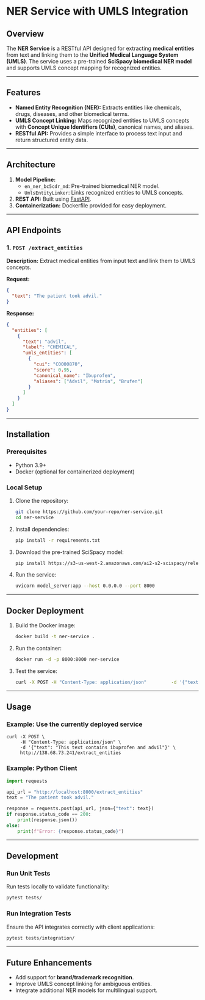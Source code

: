 
# NER Service with UMLS Integration

## Overview

The **NER Service** is a RESTful API designed for extracting **medical entities** from text and linking them to the **Unified Medical Language System (UMLS)**. The service uses a pre-trained **SciSpacy biomedical NER model** and supports UMLS concept mapping for recognized entities.

---

## Features

- **Named Entity Recognition (NER):**
  Extracts entities like chemicals, drugs, diseases, and other biomedical terms.
- **UMLS Concept Linking:**
  Maps recognized entities to UMLS concepts with **Concept Unique Identifiers (CUIs)**, canonical names, and aliases.
- **RESTful API:**
  Provides a simple interface to process text input and return structured entity data.

---

## Architecture

1. **Model Pipeline:**
   - `en_ner_bc5cdr_md`: Pre-trained biomedical NER model.
   - `UmlsEntityLinker`: Links recognized entities to UMLS concepts.
2. **REST API:** Built using [FastAPI](https://fastapi.tiangolo.com/).
3. **Containerization:** Dockerfile provided for easy deployment.

---

## API Endpoints

### 1. `POST /extract_entities`

**Description:** Extract medical entities from input text and link them to UMLS concepts.

**Request:**
```json
{
  "text": "The patient took advil."
}
```

**Response:**
```json
{
  "entities": [
    {
      "text": "advil",
      "label": "CHEMICAL",
      "umls_entities": [
        {
          "cui": "C0000870",
          "score": 0.95,
          "canonical_name": "Ibuprofen",
          "aliases": ["Advil", "Motrin", "Brufen"]
        }
      ]
    }
  ]
}
```

---

## Installation

### Prerequisites
- Python 3.9+
- Docker (optional for containerized deployment)

### Local Setup

1. Clone the repository:
   ```bash
   git clone https://github.com/your-repo/ner-service.git
   cd ner-service
   ```

2. Install dependencies:
   ```bash
   pip install -r requirements.txt
   ```

3. Download the pre-trained SciSpacy model:
   ```bash
   pip install https://s3-us-west-2.amazonaws.com/ai2-s2-scispacy/releases/v0.5.4/en_ner_bc5cdr_md-0.5.4.tar.gz
   ```

4. Run the service:
   ```bash
   uvicorn model_server:app --host 0.0.0.0 --port 8000
   ```

---

## Docker Deployment

1. Build the Docker image:
   ```bash
   docker build -t ner-service .
   ```

2. Run the container:
   ```bash
   docker run -d -p 8000:8000 ner-service
   ```

3. Test the service:
   ```bash
   curl -X POST -H "Content-Type: application/json"         -d '{"text": "The patient took advil."}'         http://localhost:8000/extract_entities
   ```

---

## Usage

### Example: Use the currently deployed service

```
curl -X POST \
     -H "Content-Type: application/json" \
     -d '{"text": "This text contains ibuprofen and advil"}' \
     http://138.68.73.241/extract_entities
```

### Example: Python Client

```python
import requests

api_url = "http://localhost:8000/extract_entities"
text = "The patient took advil."

response = requests.post(api_url, json={"text": text})
if response.status_code == 200:
    print(response.json())
else:
    print(f"Error: {response.status_code}")
```

---

## Development

### Run Unit Tests
Run tests locally to validate functionality:
```bash
pytest tests/
```

### Run Integration Tests
Ensure the API integrates correctly with client applications:
```bash
pytest tests/integration/
```

---

## Future Enhancements

- Add support for **brand/trademark recognition**.
- Improve UMLS concept linking for ambiguous entities.
- Integrate additional NER models for multilingual support.
